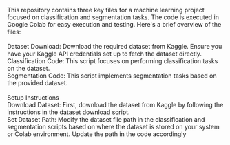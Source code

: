 This repository contains three key files for a machine learning project focused on classification and segmentation tasks. The code is executed in Google Colab for easy execution and testing. Here's a brief overview of the files:
<br><br>
Dataset Download: Download the required dataset from Kaggle. Ensure you have your Kaggle API credentials set up to fetch the dataset directly.<br>
Classification Code: This script focuses on performing classification tasks on the dataset. <br>
Segmentation Code: This script implements segmentation tasks based on the provided dataset. <br><br>
Setup Instructions <br>
Download Dataset: First, download the dataset from Kaggle by following the instructions in the dataset download script. <br>
Set Dataset Path: Modify the dataset file path in the classification and segmentation scripts based on where the dataset is stored on your system or Colab environment. Update the path in the code accordingly
